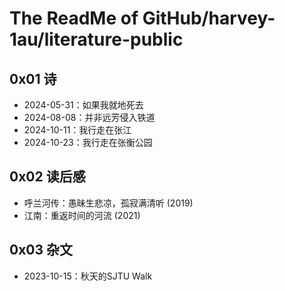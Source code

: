 # The ReadMe of GitHub/harvey-1au/literature-public

## 0x01 诗

- 2024-05-31：如果我就地死去
- 2024-08-08：并非远芳侵入铁道
- 2024-10-11：我行走在张江
- 2024-10-23：我行走在张衡公园

## 0x02 读后感

- 呼兰河传：愚昧生悲凉，孤寂满清听 (2019)
- 江南：重返时间的河流 (2021)

## 0x03 杂文

- 2023-10-15：秋天的SJTU Walk
